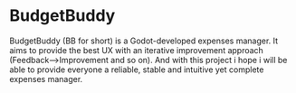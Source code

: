 # BudgetBuddy
BudgetBuddy (BB for short) is a Godot-developed expenses manager. It aims to provide the best UX with an iterative improvement approach (Feedback-->Improvement and so on). And with this project i hope i will be able to provide everyone a reliable, stable and intuitive yet complete expenses manager.
